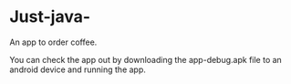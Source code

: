 # Just-java-
An app to order coffee.

You can check the app out by downloading the app-debug.apk file to an android device and running the app.
